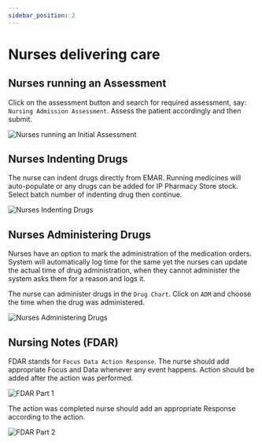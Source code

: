 ```yaml
---
sidebar_position: 2
---
```


# Nurses delivering care

## Nurses running an Assessment

Click on the assessment button and search for required assessment, say: `Nursing Admission Assessment`. Assess the patient accordingly and then submit.

![Nurses running an Initial Assessment](https://res.cloudinary.com/teleopdassets/image/upload/v1642252400/Guide/OT/Screen_Recording_2022-01-15_at_6.25.46_PM-2_jgszp1.gif)

## Nurses Indenting Drugs

The nurse can indent drugs directly from EMAR. Running medicines will auto-populate or any drugs can be added for IP Pharmacy Store stock. Select batch number of indenting drug then continue.

![Nurses Indenting Drugs](https://res.cloudinary.com/teleopdassets/image/upload/v1642250060/Guide/OT/Screen_Recording_2022-01-15_at_5.57.33_PM_baucl3.gif)

## Nurses Administering Drugs

Nurses have an option to mark the administration of the medication orders. System will automatically log time for the same yet the nurses can update the actual time of drug administration, when they cannot administer the system asks them for a reason and logs it.

The nurse can administer drugs in the `Drug Chart`. Click on `ADM` and choose the time when the drug was administered.

![Nurses Administering Drugs](https://res.cloudinary.com/teleopdassets/image/upload/v1642251918/Guide/OT/Screen_Recording_2022-01-15_at_6.31.14_PM_t8gr8z.gif)

## Nursing Notes (FDAR)

FDAR stands for `Focus Data Action Response`.
The nurse should add appropriate Focus and Data whenever any event happens. Action should be added after the action was performed.

![FDAR Part 1](https://res.cloudinary.com/teleopdassets/image/upload/v1642252510/Guide/OT/Screen_Recording_2022-01-15_at_6.38.38_PM_khjcyc.gif)

The action was completed nurse should add an appropriate Response according to the action.

![FDAR Part 2](https://res.cloudinary.com/teleopdassets/image/upload/v1642252539/Guide/OT/Screen_Recording_2022-01-15_at_6.39.22_PM_zydb18.gif)
